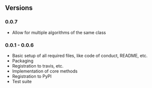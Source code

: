 ## Versions

### 0.0.7

* Allow for multiple algorithms of the same class

### 0.0.1 - 0.0.6

* Basic setup of all required files, like code of conduct, README, etc.
* Packaging
* Registration to travis, etc.
* Implementation of core methods
* Registration to PyPI
* Test suite
